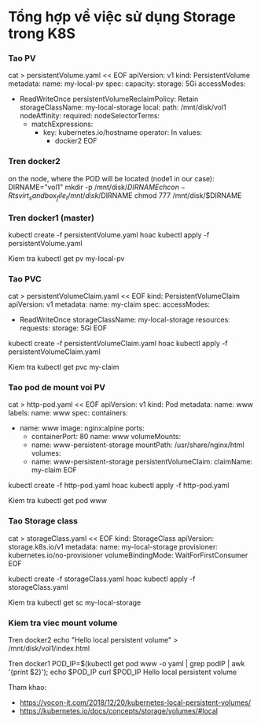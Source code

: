 # Tổng hợp về việc sử dụng Storage trong K8S

### Tao PV

cat > persistentVolume.yaml << EOF
apiVersion: v1
kind: PersistentVolume
metadata:
  name: my-local-pv
spec:
  capacity:
    storage: 5Gi
  accessModes:
  - ReadWriteOnce
  persistentVolumeReclaimPolicy: Retain
  storageClassName: my-local-storage
  local:
    path: /mnt/disk/vol1
  nodeAffinity:
    required:
      nodeSelectorTerms:
      - matchExpressions:
        - key: kubernetes.io/hostname
          operator: In
          values:
          - docker2
EOF

### Tren docker2
on the node, where the POD will be located (node1 in our case):
DIRNAME="vol1"
mkdir -p /mnt/disk/$DIRNAME 
chcon -Rt svirt_sandbox_file_t /mnt/disk/$DIRNAME
chmod 777 /mnt/disk/$DIRNAME

### Tren docker1 (master)
kubectl create -f persistentVolume.yaml
hoac
kubectl apply -f persistentVolume.yaml

Kiem tra
kubectl get pv  my-local-pv

### Tao PVC
cat > persistentVolumeClaim.yaml << EOF
kind: PersistentVolumeClaim
apiVersion: v1
metadata:
  name: my-claim
spec:
  accessModes:
  - ReadWriteOnce
  storageClassName: my-local-storage
  resources:
    requests:
      storage: 5Gi
EOF

kubectl create -f persistentVolumeClaim.yaml
hoac
kubectl apply -f persistentVolumeClaim.yaml

Kiem tra
kubectl get pvc my-claim

### Tao pod de mount voi PV
cat > http-pod.yaml << EOF
apiVersion: v1
kind: Pod
metadata:
  name: www
  labels:
    name: www
spec:
  containers:
  - name: www
    image: nginx:alpine
    ports:
      - containerPort: 80
        name: www
    volumeMounts:
      - name: www-persistent-storage
        mountPath: /usr/share/nginx/html
  volumes:
    - name: www-persistent-storage
      persistentVolumeClaim:
        claimName: my-claim
EOF

kubectl create -f http-pod.yaml
hoac
kubectl apply -f http-pod.yaml

Kiem tra
kubectl get pod www

### Tao Storage class
cat > storageClass.yaml << EOF
kind: StorageClass
apiVersion: storage.k8s.io/v1
metadata:
  name: my-local-storage
provisioner: kubernetes.io/no-provisioner
volumeBindingMode: WaitForFirstConsumer
EOF

kubectl create -f storageClass.yaml
hoac
kubectl apply -f storageClass.yaml

Kiem tra
kubectl get sc my-local-storage

### Kiem tra viec mount volume
Tren docker2
echo "Hello local persistent volume" > /mnt/disk/vol1/index.html

Tren docker1
POD_IP=$(kubectl get pod www -o yaml | grep podIP | awk '{print $2}'); echo $POD_IP
curl $POD_IP
Hello local persistent volume

Tham khao:
- https://vocon-it.com/2018/12/20/kubernetes-local-persistent-volumes/
- https://kubernetes.io/docs/concepts/storage/volumes/#local